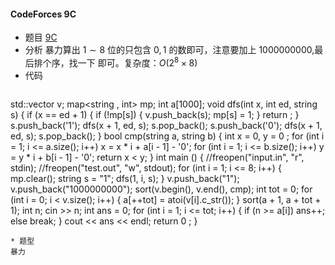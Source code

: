 #### CodeForces 9C

* 题目
  [9C](https://vjudge.net/problem/CodeForces-9C)
* 分析
 暴力算出 $1\sim8$ 位的只包含 $0,1$ 的数即可，注意要加上 $1000000000$,最后排个序，找一下  即可。复杂度：$O(2^8\times 8)$ 
* 代码
  ```c++
std::vector<string> v;
map<string , int> mp;
int a[1000];
void dfs(int x, int ed, string s)
{
	if (x == ed + 1)
	{
		if (!mp[s]) {
			v.push_back(s);
			mp[s] = 1;
		}
		return ;
	}
	s.push_back('1');
	dfs(x + 1, ed, s);
	s.pop_back();
	s.push_back('0');
	dfs(x + 1, ed, s);
	s.pop_back();
}
bool cmp(string a, string b)
{
	int x = 0, y = 0 ;
	for (int i = 1; i <= a.size(); i++)
		x = x * i + a[i - 1] - '0';
	for (int i = 1; i <= b.size(); i++)
		y = y * i + b[i - 1] - '0';
	return x < y;
}
int main ()
{
	//freopen("input.in", "r", stdin);
	//freopen("test.out", "w", stdout);
	for (int i = 1; i <= 8; i++) {
		mp.clear();
		string s = "1";
		dfs(1, i, s);
	}
	v.push_back("1");
	v.push_back("1000000000");
	sort(v.begin(), v.end(), cmp);
	int tot = 0;
	for (int i = 0; i < v.size(); i++)
	{
		a[++tot] = atoi(v[i].c_str());
	}
	sort(a + 1, a + tot + 1);
	int n;
	cin >> n;
	int ans = 0;
	for (int i = 1; i <= tot; i++)
	{
		if (n >= a[i]) ans++;
		else break;
	}
	cout << ans << endl;
	return 0 ;
}
  ```
* 题型
  暴力
